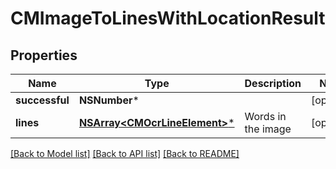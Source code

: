 # CMImageToLinesWithLocationResult

## Properties
Name | Type | Description | Notes
------------ | ------------- | ------------- | -------------
**successful** | **NSNumber*** |  | [optional] 
**lines** | [**NSArray&lt;CMOcrLineElement&gt;***](CMOcrLineElement.md) | Words in the image | [optional] 

[[Back to Model list]](../README.md#documentation-for-models) [[Back to API list]](../README.md#documentation-for-api-endpoints) [[Back to README]](../README.md)


